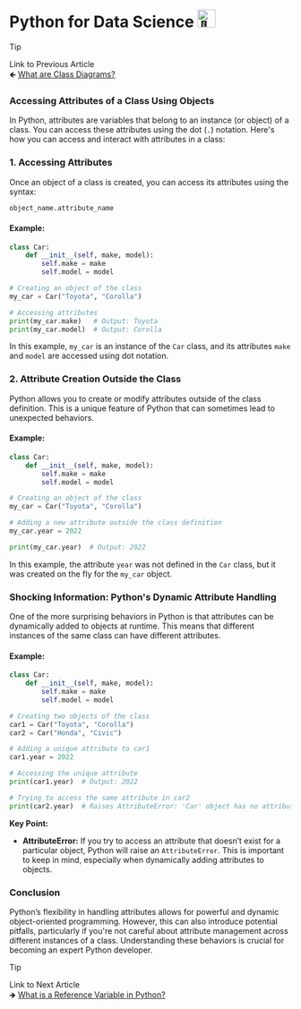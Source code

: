 # Python for Data Science <picture> <source srcset="https://fonts.gstatic.com/s/e/notoemoji/latest/1f40d/512.webp" type="image/webp"> <img src="https://fonts.gstatic.com/s/e/notoemoji/latest/1f40d/512.gif" alt="🐍" width="32" height="32"> </picture>

> [!TIP]  
> Link to Previous Article  
> 🡸 [What are Class Diagrams?](/OOPs%20with%20Python/Articles/45_class_diagrams.md)

### Accessing Attributes of a Class Using Objects

In Python, attributes are variables that belong to an instance (or object) of a class. You can access these attributes using the dot (`.`) notation. Here's how you can access and interact with attributes in a class:

### 1. Accessing Attributes

Once an object of a class is created, you can access its attributes using the syntax:

```python
object_name.attribute_name
```

#### Example:

```python
class Car:
    def __init__(self, make, model):
        self.make = make
        self.model = model

# Creating an object of the class
my_car = Car("Toyota", "Corolla")

# Accessing attributes
print(my_car.make)   # Output: Toyota
print(my_car.model)  # Output: Corolla
```

In this example, `my_car` is an instance of the `Car` class, and its attributes `make` and `model` are accessed using dot notation.

### 2. Attribute Creation Outside the Class

Python allows you to create or modify attributes outside of the class definition. This is a unique feature of Python that can sometimes lead to unexpected behaviors.

#### Example:

```python
class Car:
    def __init__(self, make, model):
        self.make = make
        self.model = model

# Creating an object of the class
my_car = Car("Toyota", "Corolla")

# Adding a new attribute outside the class definition
my_car.year = 2022

print(my_car.year)  # Output: 2022
```

In this example, the attribute `year` was not defined in the `Car` class, but it was created on the fly for the `my_car` object.

### Shocking Information: Python's Dynamic Attribute Handling

One of the more surprising behaviors in Python is that attributes can be dynamically added to objects at runtime. This means that different instances of the same class can have different attributes.

#### Example:

```python
class Car:
    def __init__(self, make, model):
        self.make = make
        self.model = model

# Creating two objects of the class
car1 = Car("Toyota", "Corolla")
car2 = Car("Honda", "Civic")

# Adding a unique attribute to car1
car1.year = 2022

# Accessing the unique attribute
print(car1.year)  # Output: 2022

# Trying to access the same attribute in car2
print(car2.year)  # Raises AttributeError: 'Car' object has no attribute 'year'
```

**Key Point:**
- **AttributeError:** If you try to access an attribute that doesn’t exist for a particular object, Python will raise an `AttributeError`. This is important to keep in mind, especially when dynamically adding attributes to objects.

### Conclusion

Python’s flexibility in handling attributes allows for powerful and dynamic object-oriented programming. However, this can also introduce potential pitfalls, particularly if you're not careful about attribute management across different instances of a class. Understanding these behaviors is crucial for becoming an expert Python developer.

> [!TIP]  
> Link to Next Article  
> 🡺 [What is a Reference Variable in Python?](/OOPs%20with%20Python/Articles/47_reference_variables.md)
